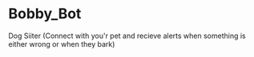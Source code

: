 # Bobby_Bot
 Dog Siiter (Connect with you'r pet and recieve alerts when something is either wrong or when they bark)
